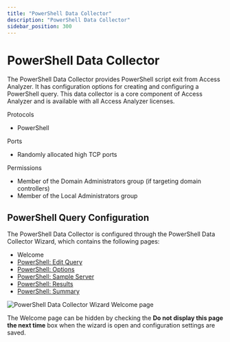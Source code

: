 ```yaml
---
title: "PowerShell Data Collector"
description: "PowerShell Data Collector"
sidebar_position: 300
---
```


# PowerShell Data Collector

The PowerShell Data Collector provides PowerShell script exit from Access Analyzer. It has
configuration options for creating and configuring a PowerShell query. This data collector is a core
component of Access Analyzer and is available with all Access Analyzer licenses.

Protocols

- PowerShell

Ports

- Randomly allocated high TCP ports

Permissions

- Member of the Domain Administrators group (if targeting domain controllers)
- Member of the Local Administrators group

## PowerShell Query Configuration

The PowerShell Data Collector is configured through the PowerShell Data Collector Wizard, which
contains the following pages:

- Welcome
- [PowerShell: Edit Query](/docs/accessanalyzer/12.0/admin/datacollector/powershell/editquery.md)
- [PowerShell: Options](/docs/accessanalyzer/12.0/admin/datacollector/powershell/options.md)
- [PowerShell: Sample Server](/docs/accessanalyzer/12.0/admin/datacollector/powershell/sampleserver.md)
- [PowerShell: Results](/docs/accessanalyzer/12.0/admin/datacollector/powershell/results.md)
- [PowerShell: Summary](/docs/accessanalyzer/12.0/admin/datacollector/powershell/summary.md)

![PowerShell Data Collector Wizard Welcome page](/img/product_docs/accessanalyzer/12.0/admin/datacollector/powershell/welcome.webp)

The Welcome page can be hidden by checking the **Do not display this page the next time** box when
the wizard is open and configuration settings are saved.
